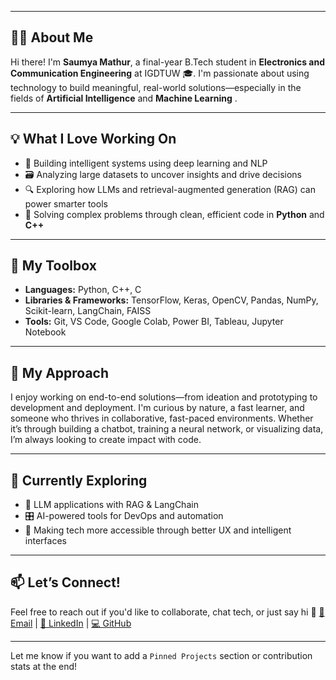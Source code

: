 
---

## 👩‍💻 About Me

Hi there! I'm **Saumya Mathur**, a final-year B.Tech student in **Electronics and Communication Engineering** at IGDTUW 🎓. I'm passionate about using technology to build meaningful, real-world solutions—especially in the fields of **Artificial Intelligence** and **Machine Learning** .

---

## 💡 What I Love Working On

* 🧠 Building intelligent systems using deep learning and NLP
* 🗃️ Analyzing large datasets to uncover insights and drive decisions
* 🔍 Exploring how LLMs and retrieval-augmented generation (RAG) can power smarter tools
* 🎯 Solving complex problems through clean, efficient code in **Python** and **C++**

---

## 🧰 My Toolbox

* **Languages:** Python, C++, C
* **Libraries & Frameworks:** TensorFlow, Keras, OpenCV, Pandas, NumPy, Scikit-learn, LangChain, FAISS
* **Tools:** Git, VS Code, Google Colab, Power BI, Tableau, Jupyter Notebook

---

## 🚀 My Approach

I enjoy working on end-to-end solutions—from ideation and prototyping to development and deployment. I'm curious by nature, a fast learner, and someone who thrives in collaborative, fast-paced environments. Whether it’s through building a chatbot, training a neural network, or visualizing data, I’m always looking to create impact with code.

---

## 🌱 Currently Exploring

* 🧩 LLM applications with RAG & LangChain
* 🎛️ AI-powered tools for DevOps and automation
* 🎨 Making tech more accessible through better UX and intelligent interfaces

---

## 📫 Let’s Connect!

Feel free to reach out if you'd like to collaborate, chat tech, or just say hi 👋
[📧 Email](mailto:saumya046btece22@igdtuw.ac.in) | [💼 LinkedIn](https://www.linkedin.com/in/saumya-mathur-60351a270/) | [💻 GitHub](https://github.com/saumyaya)

---

Let me know if you want to add a `Pinned Projects` section or contribution stats at the end!
